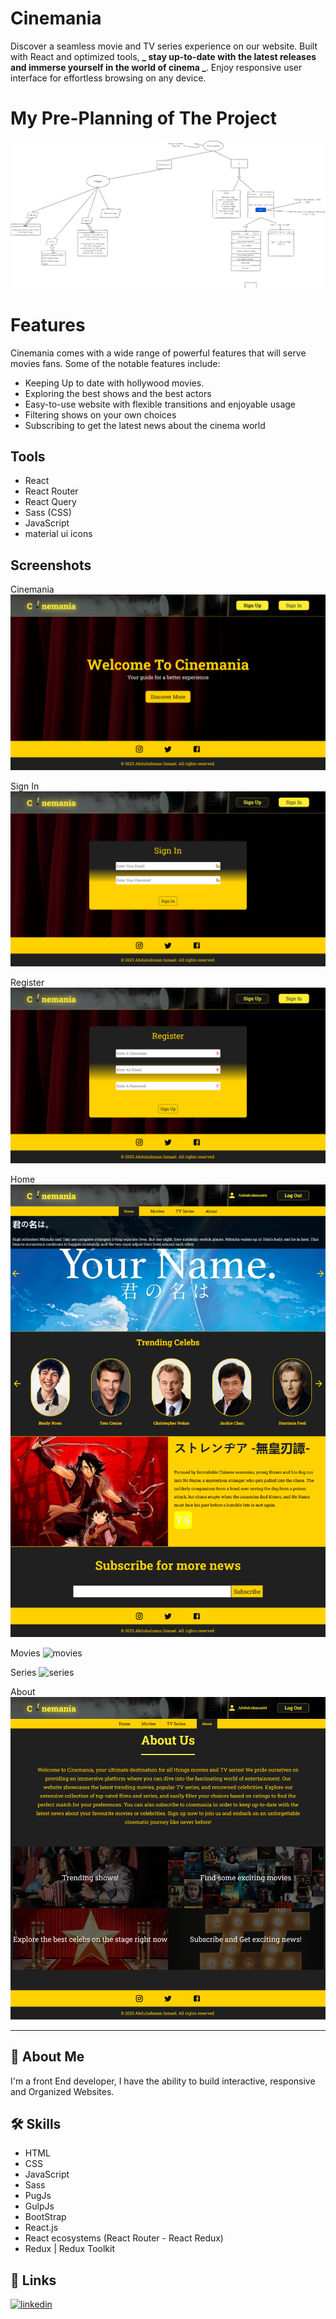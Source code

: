 # Cinemania

Discover a seamless movie and TV series experience on our website. Built with React and optimized tools, **_ stay up-to-date with the latest releases and immerse yourself in the world of cinema _**. Enjoy responsive user interface for effortless browsing on any device.

# My Pre-Planning of The Project

![plan](./Cinemania%20Project.png)

# Features

Cinemania comes with a wide range of powerful features that will serve movies fans. Some of the notable features include:

- Keeping Up to date with hollywood movies.
- Exploring the best shows and the best actors
- Easy-to-use website with flexible transitions and enjoyable usage
- Filtering shows on your own choices
- Subscribing to get the latest news about the cinema world

## Tools

- React
- React Router
- React Query
- Sass (CSS)
- JavaScript
- material ui icons

## Screenshots

Cinemania
![welcome](./screenshots/cinemania.png)

Sign In
![signIn](./screenshots/sign%20in.png)

Register
![register](./screenshots/register.png)

Home
![home](./screenshots/home.png)

Movies
![movies](./screenshots/movies.png)

Series
![series](./screenshots/series.png)

About
![About](./screenshots/about.png)

---

## 🚀 About Me

I'm a front End developer, I have the ability to build interactive, responsive and Organized Websites.

## 🛠 Skills

- HTML
- CSS
- JavaScript
- Sass
- PugJs
- GulpJs
- BootStrap
- React.js
- React ecosystems (React Router - React Redux)
- Redux | Redux Toolkit

## 🔗 Links

[![linkedin](https://img.shields.io/badge/linkedin-0A66C2?style=for-the-badge&logo=linkedin&logoColor=white)](https://www.linkedin.com/in/abdulrahman-mohammed22/)
